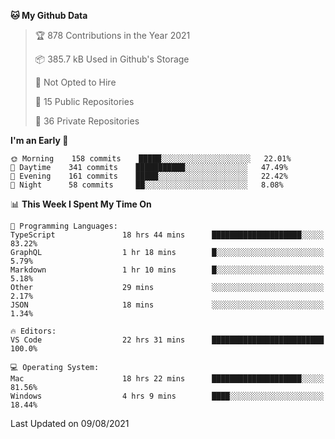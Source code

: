 <!--START_SECTION:waka-->
**🐱 My Github Data** 

> 🏆 878 Contributions in the Year 2021
 > 
> 📦 385.7 kB Used in Github's Storage 
 > 
> 🚫 Not Opted to Hire
 > 
> 📜 15 Public Repositories 
 > 
> 🔑 36 Private Repositories  
 > 
**I'm an Early 🐤** 

```text
🌞 Morning    158 commits    █████░░░░░░░░░░░░░░░░░░░░   22.01% 
🌆 Daytime    341 commits    ███████████░░░░░░░░░░░░░░   47.49% 
🌃 Evening    161 commits    █████░░░░░░░░░░░░░░░░░░░░   22.42% 
🌙 Night      58 commits     ██░░░░░░░░░░░░░░░░░░░░░░░   8.08%

```


📊 **This Week I Spent My Time On** 

```text
💬 Programming Languages: 
TypeScript               18 hrs 44 mins      ████████████████████░░░░░   83.22% 
GraphQL                  1 hr 18 mins        █░░░░░░░░░░░░░░░░░░░░░░░░   5.79% 
Markdown                 1 hr 10 mins        █░░░░░░░░░░░░░░░░░░░░░░░░   5.18% 
Other                    29 mins             ░░░░░░░░░░░░░░░░░░░░░░░░░   2.17% 
JSON                     18 mins             ░░░░░░░░░░░░░░░░░░░░░░░░░   1.34%

🔥 Editors: 
VS Code                  22 hrs 31 mins      █████████████████████████   100.0%

💻 Operating System: 
Mac                      18 hrs 22 mins      ████████████████████░░░░░   81.56% 
Windows                  4 hrs 9 mins        ████░░░░░░░░░░░░░░░░░░░░░   18.44%

```


 Last Updated on 09/08/2021
<!--END_SECTION:waka-->

